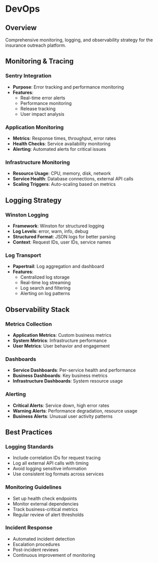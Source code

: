 # DevOps

## Overview

Comprehensive monitoring, logging, and observability strategy for the insurance outreach platform.

## Monitoring & Tracing

### Sentry Integration

- **Purpose**: Error tracking and performance monitoring
- **Features**:
  - Real-time error alerts
  - Performance monitoring
  - Release tracking
  - User impact analysis

### Application Monitoring

- **Metrics**: Response times, throughput, error rates
- **Health Checks**: Service availability monitoring
- **Alerting**: Automated alerts for critical issues

### Infrastructure Monitoring

- **Resource Usage**: CPU, memory, disk, network
- **Service Health**: Database connections, external API calls
- **Scaling Triggers**: Auto-scaling based on metrics

## Logging Strategy

### Winston Logging

- **Framework**: Winston for structured logging
- **Log Levels**: error, warn, info, debug
- **Structured Format**: JSON logs for better parsing
- **Context**: Request IDs, user IDs, service names

### Log Transport

- **Papertrail**: Log aggregation and dashboard
- **Features**:
  - Centralized log storage
  - Real-time log streaming
  - Log search and filtering
  - Alerting on log patterns

## Observability Stack

### Metrics Collection

- **Application Metrics**: Custom business metrics
- **System Metrics**: Infrastructure performance
- **User Metrics**: User behavior and engagement

### Dashboards

- **Service Dashboards**: Per-service health and performance
- **Business Dashboards**: Key business metrics
- **Infrastructure Dashboards**: System resource usage

### Alerting

- **Critical Alerts**: Service down, high error rates
- **Warning Alerts**: Performance degradation, resource usage
- **Business Alerts**: Unusual user activity patterns

## Best Practices

### Logging Standards

- Include correlation IDs for request tracing
- Log all external API calls with timing
- Avoid logging sensitive information
- Use consistent log formats across services

### Monitoring Guidelines

- Set up health check endpoints
- Monitor external dependencies
- Track business-critical metrics
- Regular review of alert thresholds

### Incident Response

- Automated incident detection
- Escalation procedures
- Post-incident reviews
- Continuous improvement of monitoring

